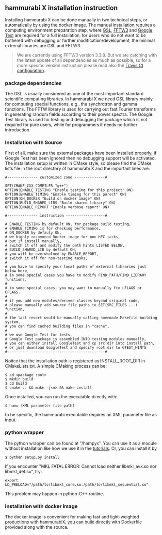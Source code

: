 ## hammurabi X installation instruction

Installing hammurabi X can be done manually in two technical steps, or automatically by using the docker image.
The manual installation requires a computing environment preparation step, 
where [GSL](https://www.gnu.org/software/gsl/), 
[FFTW3](http://www.fftw.org/) and [Google Test](https://github.com/google/googletest) 
are required for a full installation, 
for users who do not want to be bothered with debugging or further modification/development, 
the minimal external libraries are GSL and FFTW3.

> We are currently using FFTW3 version 3.3.8. 
But we are catching with the latest update of all dependencies as much as possible, 
so for a more specific version instruction please read also the 
[Travis CI configuration](https://github.com/hammurabi-dev/hammurabiX/blob/master/.travis.yml).

### package dependencies

The GSL is usually considered as one of the most important standard scientific computing libraries.
In hammurabi X we need GSL library mainly for computing special functions, e.g., the synchrotron and gamma functions.
The FFTW library is used for carrying out fast Fourier transforms in generating random fields according to their power spectra.
The Google Test library is used for testing and debugging the package which is not required for pure users, 
while for programmers it needs no further introduction.

### Installation with Source

First of all, make sure the external packages have been installed properly, 
if Google Test has been ignored then no debugging support will be activated.
The installation setup is written in CMake style, 
so please find the CMake lists file in the root directory of hammurabi X and the important lines are:

```
#-------------- customized zone --------------#

SET(CMAKE_CXX_COMPILER "g++")
OPTION(ENABLE_TESTING "Enable testing for this project" ON)
OPTION(ENABLE_TIMING "Enable timing for this porect" ON)
OPTION(ON_DOCKER "Build on docker image" ON)
OPTION(BUILD_SHARED_LIBS "Build shared library" ON)
OPTION(ENABLE_REPORT "Enable verbose report" ON)

#-------------- instruction ------------------#

# ENABLE_TESTING by default ON, for package build testing,
# ENABLE_TIMING is for checking performance,
# ON_DOCKER by defauly ON, 
# we highly recommend Docker image for non-HPC tasks,
# but if install manually,
# switch it off and modify the path hints LISTED BELOW,
# BUILD_SHARED_LIB by default ON,
# you will be overwhelmed by ENABLE_REPORT,
# switch it off for non-testing tasks,
# 
# you have to specify your local paths of external libraries just below here,
# in some special cases you have to modify FIND_PATH/FIND_LIBRARY functions,
#
# in some special cases, you may want to manually fix LFLAGS or CFLAGS,
#
# if you add new modules/derived classes beyond original code,
# please manually add source file paths to SET(SRC_FILES ...) function,
#
# the last resort would be manually calling homemade Makefile building system,
# you can find cached building files in "cache",
#
# we use Google Test for tests,
# Google Test package is assembled INTO testing modules manually,
# you can either install GoogleTest and cp src dir into install path,
# or just download GoogleTest and specify root dir to GTEST_HINTS
#---------------------------------------------#
```

Noitce that the installation path is registered as INSTALL_ROOT_DIR in CMakeLists.txt.
A simple CMaking process can be:
```
$ cd <package root>
$ mkdir build
$ cd build
$ cmake .. && make -j<n> && make install
```

Once installed, you can run the executable directly with:
```
$ hamx [XML parameter file path]
```
to be specific, the hammurabi executable requires an XML parameter file as input.

### python wrapper

The python wrapper can be found at "<root path>/hampyx".
You can use it as a module without installation like how we use it in the [tutorials](https://github.com/hammurabi-dev/hammurabiX/tree/master/tutorials).
Or, you can install it by
```
$ python setup.py install
```

If you encounter "MKL FATAL ERROR: Cannot load neither libmkl_avx.so nor libmkl_def.so", try:
```
export LD_PRELOAD="/path/to/libmkl_core.so:/path/to/libmkl_sequential.so"
```
This problem may happen in python-C++ routine.

### installation with docker image

The docker image is convenient for making fast and light-weighted productions with hammurabiX,
you can build directly with Dockerfile provided along with the source.
